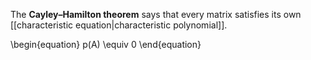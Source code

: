 The **Cayley–Hamilton theorem** says that every matrix satisfies its own [[characteristic equation|characteristic polynomial]].

\begin{equation}
p(A) \equiv 0
\end{equation}